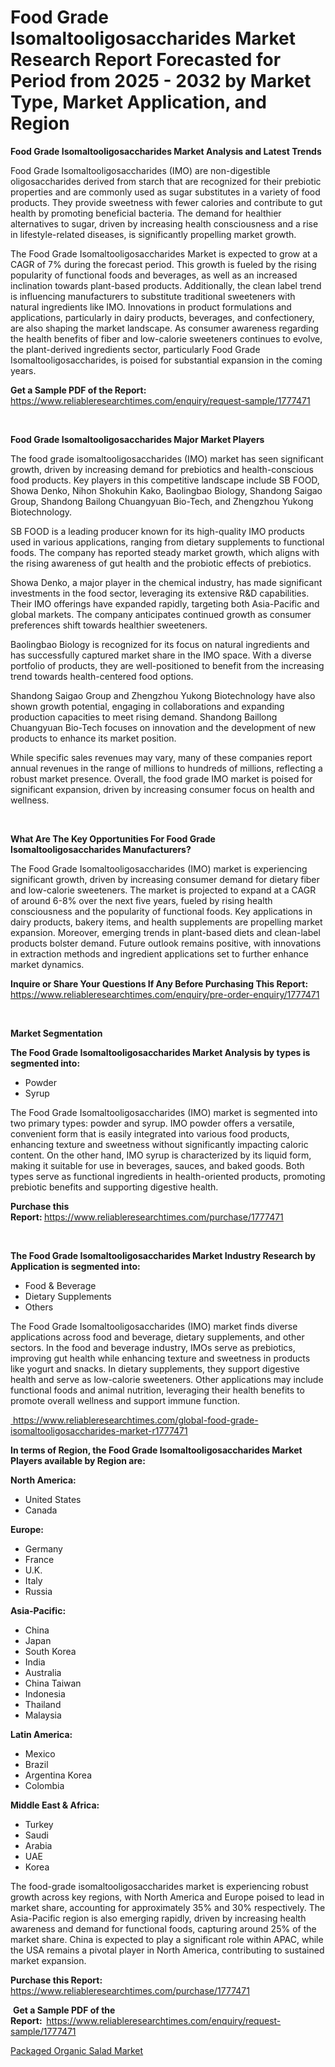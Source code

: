 <p><h1>Food Grade Isomaltooligosaccharides Market Research Report Forecasted for Period from 2025 -  2032 by Market Type, Market Application, and Region</h1></p><p><strong>Food Grade Isomaltooligosaccharides Market Analysis and Latest Trends</strong></p>
<p><p>Food Grade Isomaltooligosaccharides (IMO) are non-digestible oligosaccharides derived from starch that are recognized for their prebiotic properties and are commonly used as sugar substitutes in a variety of food products. They provide sweetness with fewer calories and contribute to gut health by promoting beneficial bacteria. The demand for healthier alternatives to sugar, driven by increasing health consciousness and a rise in lifestyle-related diseases, is significantly propelling market growth.</p><p>The Food Grade Isomaltooligosaccharides Market is expected to grow at a CAGR of 7% during the forecast period. This growth is fueled by the rising popularity of functional foods and beverages, as well as an increased inclination towards plant-based products. Additionally, the clean label trend is influencing manufacturers to substitute traditional sweeteners with natural ingredients like IMO. Innovations in product formulations and applications, particularly in dairy products, beverages, and confectionery, are also shaping the market landscape. As consumer awareness regarding the health benefits of fiber and low-calorie sweeteners continues to evolve, the plant-derived ingredients sector, particularly Food Grade Isomaltooligosaccharides, is poised for substantial expansion in the coming years.</p></p>
<p><strong>Get a Sample PDF of the Report:&nbsp;</strong> <a href="https://www.reliableresearchtimes.com/enquiry/request-sample/1777471?utm_campaign=2205&utm_medium=2&utm_source=Github&utm_content=ia&utm_term=07042025&utm_id=food-grade-isomaltooligosaccharides">https://www.reliableresearchtimes.com/enquiry/request-sample/1777471</a></p>
<p>&nbsp;</p>
<p><strong>Food Grade Isomaltooligosaccharides Major Market Players</strong></p>
<p><p>The food grade isomaltooligosaccharides (IMO) market has seen significant growth, driven by increasing demand for prebiotics and health-conscious food products. Key players in this competitive landscape include SB FOOD, Showa Denko, Nihon Shokuhin Kako, Baolingbao Biology, Shandong Saigao Group, Shandong Bailong Chuangyuan Bio-Tech, and Zhengzhou Yukong Biotechnology.</p><p>SB FOOD is a leading producer known for its high-quality IMO products used in various applications, ranging from dietary supplements to functional foods. The company has reported steady market growth, which aligns with the rising awareness of gut health and the probiotic effects of prebiotics. </p><p>Showa Denko, a major player in the chemical industry, has made significant investments in the food sector, leveraging its extensive R&D capabilities. Their IMO offerings have expanded rapidly, targeting both Asia-Pacific and global markets. The company anticipates continued growth as consumer preferences shift towards healthier sweeteners.</p><p>Baolingbao Biology is recognized for its focus on natural ingredients and has successfully captured market share in the IMO space. With a diverse portfolio of products, they are well-positioned to benefit from the increasing trend towards health-centered food options.</p><p>Shandong Saigao Group and Zhengzhou Yukong Biotechnology have also shown growth potential, engaging in collaborations and expanding production capacities to meet rising demand. Shandong Baillong Chuangyuan Bio-Tech focuses on innovation and the development of new products to enhance its market position.</p><p>While specific sales revenues may vary, many of these companies report annual revenues in the range of millions to hundreds of millions, reflecting a robust market presence. Overall, the food grade IMO market is poised for significant expansion, driven by increasing consumer focus on health and wellness.</p></p>
<p>&nbsp;</p>
<p><strong>What Are The Key Opportunities For Food Grade Isomaltooligosaccharides Manufacturers?</strong></p>
<p><p>The Food Grade Isomaltooligosaccharides (IMO) market is experiencing significant growth, driven by increasing consumer demand for dietary fiber and low-calorie sweeteners. The market is projected to expand at a CAGR of around 6-8% over the next five years, fueled by rising health consciousness and the popularity of functional foods. Key applications in dairy products, bakery items, and health supplements are propelling market expansion. Moreover, emerging trends in plant-based diets and clean-label products bolster demand. Future outlook remains positive, with innovations in extraction methods and ingredient applications set to further enhance market dynamics.</p></p>
<p><strong>Inquire or Share Your Questions If Any Before Purchasing This Report:</strong> <a href="https://www.reliableresearchtimes.com/enquiry/pre-order-enquiry/1777471?utm_campaign=2205&utm_medium=2&utm_source=Github&utm_content=ia&utm_term=07042025&utm_id=food-grade-isomaltooligosaccharides">https://www.reliableresearchtimes.com/enquiry/pre-order-enquiry/1777471</a></p>
<p>&nbsp;</p>
<p><strong>Market Segmentation</strong></p>
<p><strong>The Food Grade Isomaltooligosaccharides Market Analysis by types is segmented into:</strong></p>
<p><ul><li>Powder</li><li>Syrup</li></ul></p>
<p><p>The Food Grade Isomaltooligosaccharides (IMO) market is segmented into two primary types: powder and syrup. IMO powder offers a versatile, convenient form that is easily integrated into various food products, enhancing texture and sweetness without significantly impacting caloric content. On the other hand, IMO syrup is characterized by its liquid form, making it suitable for use in beverages, sauces, and baked goods. Both types serve as functional ingredients in health-oriented products, promoting prebiotic benefits and supporting digestive health.</p></p>
<p><strong>Purchase this Report:&nbsp;</strong><a href="https://www.reliableresearchtimes.com/purchase/1777471?utm_campaign=2205&utm_medium=2&utm_source=Github&utm_content=ia&utm_term=07042025&utm_id=food-grade-isomaltooligosaccharides">https://www.reliableresearchtimes.com/purchase/1777471</a></p>
<p>&nbsp;</p>
<p><strong>The Food Grade Isomaltooligosaccharides Market Industry Research by Application is segmented into:</strong></p>
<p><ul><li>Food & Beverage</li><li>Dietary Supplements</li><li>Others</li></ul></p>
<p><p>The Food Grade Isomaltooligosaccharides (IMO) market finds diverse applications across food and beverage, dietary supplements, and other sectors. In the food and beverage industry, IMOs serve as prebiotics, improving gut health while enhancing texture and sweetness in products like yogurt and snacks. In dietary supplements, they support digestive health and serve as low-calorie sweeteners. Other applications may include functional foods and animal nutrition, leveraging their health benefits to promote overall wellness and support immune function.</p></p>
<p><a href="https://www.reliableresearchtimes.com/global-food-grade-isomaltooligosaccharides-market-r1777471?utm_campaign=2205&utm_medium=2&utm_source=Github&utm_content=ia&utm_term=07042025&utm_id=food-grade-isomaltooligosaccharides">&nbsp;https://www.reliableresearchtimes.com/global-food-grade-isomaltooligosaccharides-market-r1777471</a></p>
<p><strong>In terms of Region, the Food Grade Isomaltooligosaccharides Market Players available by Region are:</strong></p>
<p>
    <p> <strong> North America: </strong>
        <ul>
            <li>United States</li>
            <li>Canada</li>
        </ul>
        </p> 
    <p> <strong> Europe: </strong>
        <ul>
            <li>Germany</li>
            <li>France</li>
            <li>U.K.</li>
            <li>Italy</li>
            <li>Russia</li>
        </ul>
        </p> 
    <p> <strong> Asia-Pacific: </strong>
        <ul>
            <li>China</li>
            <li>Japan</li>
            <li>South Korea</li>
            <li>India</li>
            <li>Australia</li>
            <li>China Taiwan</li>
            <li>Indonesia</li>
            <li>Thailand</li>
            <li>Malaysia</li>
        </ul>
        </p> 
    <p> <strong> Latin America: </strong>
        <ul>
            <li>Mexico</li>
            <li>Brazil</li>
            <li>Argentina Korea</li>
            <li>Colombia</li>
        </ul>
        </p> 
    <p> <strong> Middle East & Africa: </strong>
        <ul>
            <li>Turkey</li>
            <li>Saudi</li>
            <li>Arabia</li>
            <li>UAE</li>
            <li>Korea</li>
        </ul>
    </p>
    </p>
<p><p>The food-grade isomaltooligosaccharides market is experiencing robust growth across key regions, with North America and Europe poised to lead in market share, accounting for approximately 35% and 30% respectively. The Asia-Pacific region is also emerging rapidly, driven by increasing health awareness and demand for functional foods, capturing around 25% of the market share. China is expected to play a significant role within APAC, while the USA remains a pivotal player in North America, contributing to sustained market expansion.</p></p>
<p><strong>Purchase this Report: </strong><a href="https://www.reliableresearchtimes.com/purchase/1777471?utm_campaign=2205&utm_medium=2&utm_source=Github&utm_content=ia&utm_term=07042025&utm_id=food-grade-isomaltooligosaccharides">https://www.reliableresearchtimes.com/purchase/1777471</a></p>
<p>&nbsp;<strong>Get a Sample PDF of the Report:&nbsp;&nbsp;</strong><a href="https://www.reliableresearchtimes.com/enquiry/request-sample/1777471?utm_campaign=2205&utm_medium=2&utm_source=Github&utm_content=ia&utm_term=07042025&utm_id=food-grade-isomaltooligosaccharides">https://www.reliableresearchtimes.com/enquiry/request-sample/1777471</a></p>
<p><strong></strong></p>
<p><p><a href="https://github.com/SanjidaKhan901/Market-Research-Report-List-2/blob/main/packaged-organic-salad-market.md?utm_campaign=2205&utm_medium=2&utm_source=Github&utm_content=ia&utm_term=07042025&utm_id=food-grade-isomaltooligosaccharides">Packaged Organic Salad Market</a></p></p>